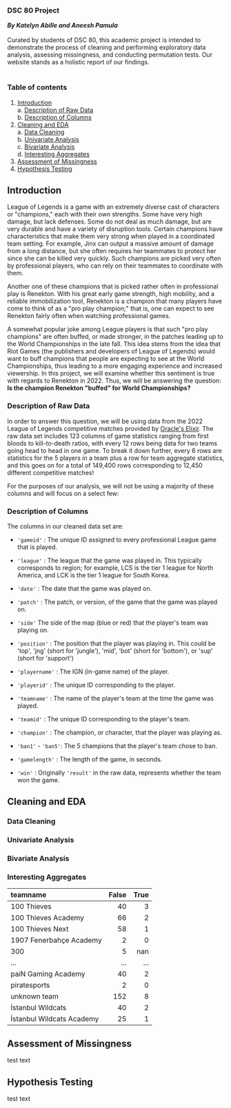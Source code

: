 ### DSC 80 Project
***By Katelyn Abille and Aneesh Pamula*** <br> <br>
Curated by students of DSC 80, this academic project is intended to demonstrate the process of cleaning and performing exploratory data analysis, assessing missingness, and conducting permutation tests. Our website stands as a holistic report of our findings.
<br> <br> 


### Table of contents
1. [Introduction](#introduction) <br>
    a. [Description of Raw Data](#data_desc) <br>
    b. [Description of Columns](#col_desc)
3. [Cleaning and EDA](#cleaning) <br>
    a. [Data Cleaning](#data_clean) <br>
    b. [Univariate Analysis](#uni_analysis) <br>
    c. [Bivariate Analysis](#bi_analysis) <br>
    d. [Interesting Aggregates](#aggr)
5. [Assessment of Missingness](#missingness)
6. [Hypothesis Testing](#hypothesis)

## **Introduction** <a name="introduction"></a>
League of Legends is a game with an extremely diverse cast of characters or "champions," each with their own strengths. Some have very high damage, but lack defenses. Some do not deal as much damage, but are very durable and have a variety of disruption tools. Certain champions have characteristics that make them very strong when played in a coordinated team setting. For example, Jinx can output a massive amount of damage from a long distance, but she often requires her teammates to protect her since she can be killed very quickly. Such champions are picked very often by professional players, who can rely on their teammates to coordinate with them.


Another one of these champions that is picked rather often in professional play is Renekton. With his great early game strength, high mobility, and a reliable immobilization tool, Renekton is a champion that many players have come to think of as a "pro play champion;" that is, one can expect to see Renekton fairly often when watching professional games.


A somewhat popular joke among League players is that such "pro play champions" are often buffed, or made stronger, in the patches leading up to the World Championships in the late fall. This idea stems from the idea that Riot Games (the publishers and developers of League of Legends) would want to buff champions that people are expecting to see at the World Championships, thus leading to a more engaging experience and increased viewership. In this project, we will examine whether this sentiment is true with regards to Renekton in 2022. Thus, we will be answering the question: <br>
**Is the champion Renekton "buffed" for World Championships?**

### **Description of Raw Data** <a name="data_desc"></a>
In order to answer this question, we will be using data from the 2022 League of Legends competitive matches provided by [Oracle's Elixir](https://oracleselixir.com/). The raw data set includes 123 columns of game statistics ranging from first bloods to kill-to-death ratios, with every 12 rows being data for two teams going head to head in one game. To break it down further, every 6 rows are statistics for the 5 players in a team plus a row for team aggregate statistics, and this goes on for a total of 149,400 rows corresponding to 12,450 different competitive matches!

For the purposes of our analysis, we will not be using a majority of these columns and will focus on a select few:

### **Description of Columns** <a name="col_desc"></a>

The columns in our cleaned data set are: 

* `'gameid'` : The unique ID assigned to every professional League game that is played.

* `'league'` : The league that the game was played in. This typically corresponds to region; for example, LCS is the tier 1 league for North America, and LCK is the tier 1 league for South Korea.

* `'date'` : The date that the game was played on.

* `'patch'` : The patch, or version, of the game that the game was played on.

* `'side'` The side of the map (blue or red) that the player's team was playing on.

* `'position'` : The position that the player was playing in. This could be 'top', 'jng' (short for 'jungle'), 'mid', 'bot' (short for 'bottom'),  or 'sup' (short for 'support')

* `'playername'` : The IGN (in-game name) of the player.

* `'playerid'` : The unique ID corresponding to the player.

* `'teamname'` : The name of the player's team at the time the game was played.

* `'teamid'` : The unique ID corresponding to the player's team.

* `'champion'` : The champion, or character, that the player was playing as.

* `'ban1'` - `'ban5'`: The 5 champions that the player's team chose to ban.

* `'gamelength'` : The length of the game, in seconds.

* `'win'` : Originally `'result'` in the raw data, represents whether the team won the game.


## **Cleaning and EDA** <a name="cleaning"></a>
### **Data Cleaning** <a name="data_clean">

### **Univariate Analysis** <a name="uni_analysis">

### **Bivariate Analysis** <a name="bi_analysis">

### **Interesting Aggregates** <a name="aggr">
| teamname                  |   False |   True |
|:--------------------------|--------:|-------:|
| 100 Thieves               |      40 |      3 |
| 100 Thieves Academy       |      66 |      2 |
| 100 Thieves Next          |      58 |      1 |
| 1907 Fenerbahçe Academy   |       2 |      0 |
| 300                       |       5 |    nan |
| ...                       |     ... |    ... |
| paiN Gaming Academy       |      40 |      2 |
| piratesports              |       2 |      0 |
| unknown team              |     152 |      8 |
| İstanbul Wildcats         |      40 |      2 |
| İstanbul Wildcats Academy |      25 |      1 |

## **Assessment of Missingness** <a name="missingness"></a>
test text


## **Hypothesis Testing** <a name="hypothesis"></a>
test text

